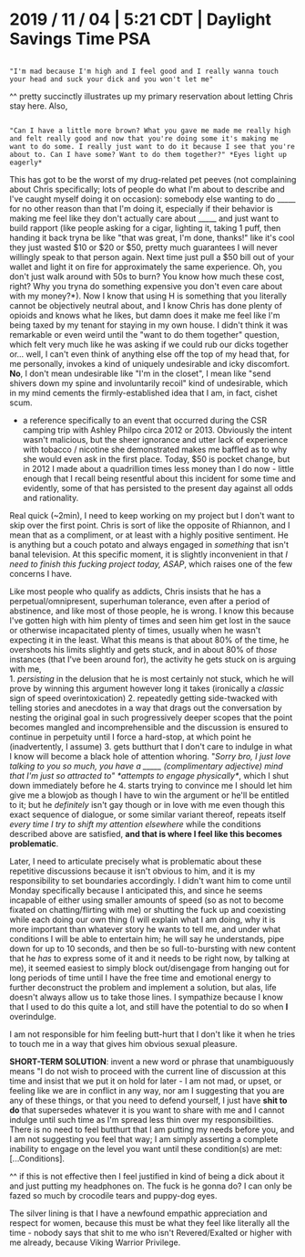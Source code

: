 # 2019 / 11 / 04 | 5:21 CDT | Daylight Savings Time PSA

```Chris

"I'm mad because I'm high and I feel good and I really wanna touch your head and suck your dick and you won't let me"

```

^^ pretty succinctly illustrates up my primary reservation about letting Chris stay here. Also, 

```Chris

"Can I have a little more brown? What you gave me made me really high and felt really good and now that you're doing some it's making me want to do some. I really just want to do it because I see that you're about to. Can I have some? Want to do them together?" *Eyes light up eagerly*

```

This has got to be the worst of my drug-related pet peeves (not complaining about Chris specifically; lots of people do what I'm about to describe and I've caught myself doing it on occasion): somebody else wanting to do _____ for no other reason than that I'm doing it, especially if their behavior is making me feel like they don't actually care about _____ and just want to build rapport (like people asking for a cigar, lighting it, taking 1 puff, then handing it back tryna be like "that was great, I'm done, thanks!" like it's cool they just wasted $10 or $20 or $50, pretty much guarantees I will never willingly speak to that person again. Next time just pull a $50 bill out of your wallet and light it on fire for approximately the same experience. Oh, you don't just walk around with 50s to burn? You know how much these cost, right? Why you tryna do something expensive you don't even care about with my money?*). Now I know that using H is something that you literally cannot be objectively neutral about, and I know Chris has done plenty of opioids and knows what he likes, but damn does it make me feel like I'm being taxed by my tenant for staying in my own house. I didn't think it was remarkable or even weird until the "want to do them together" question, which felt very much like he was asking if we could rub our dicks together or... well, I can't even think of anything else off the top of my head that, for me personally, invokes a kind of uniquely undesirable and icky discomfort. __No__, I don't mean undesirable like "I'm in the closet", I mean like "send shivers down my spine and involuntarily recoil" kind of undesirable, which in my mind cements the firmly-established idea that I am, in fact, cishet scum.

* a reference specifically to an event that occurred during the CSR camping trip with Ashley Philpo circa 2012 or 2013. Obviously the intent wasn't malicious, but the sheer ignorance and utter lack of experience with tobacco / nicotine she demonstrated makes me baffled as to why she would even ask in the first place. Today, $50 is pocket change, but in 2012 I made about a quadrillion times less money than I do now - little enough that I recall being resentful about this incident for some time and evidently, some of that has persisted to the present day against all odds and rationality.

Real quick (~2min), I need to keep working on my project but I don't want to skip over the first point. Chris is sort of like the opposite of Rhiannon, and I mean that as a compliment, or at least with a highly positive sentiment. He is anything but a couch potato and always engaged in _something_ that isn't banal television. At this specific moment, it is slightly inconvenient in that _I need to finish this fucking project today, ASAP_, which raises one of the few concerns I have.

Like most people who qualify as addicts, Chris insists that he has a perpetual/omnipresent, superhuman tolerance, even after a period of abstinence, and like most of those people, he is wrong. I know this because I've gotten high with him plenty of times and seen him get lost in the sauce or otherwise incapacitated plenty of times, usually when he wasn't expecting it in the least. What this means is that about 80% of the time, he overshoots his limits slightly and gets stuck, and in about 80% of _those_ instances (that I've been around for), the activity he gets stuck on is arguing with me,  
    1. _persisting_ in the delusion that he is most certainly not stuck, which he will prove by winning this argument however long it takes (ironically a _classic_ sign of speed overintoxication)
    2. repeatedly getting side-twacked with telling stories and anecdotes in a way that drags out the conversation by nesting the original goal in such progressively deeper scopes that the point becomes mangled and incomprehensible and the discussion is ensured to continue in perpetuity until I force a hard-stop, at which point he (inadvertently, I assume)
    3. gets butthurt that I don't care to indulge in what I know will become a black hole of attention whoring. "_Sorry bro, I just love talking to you so much, you have a _____ (complimentary adjective) mind that I'm just so attracted to" \*attempts to engage physically\*_, which I shut down immediately before he
    4. starts trying to convince me I should let him give me a blowjob as though I have to win the argument or he'll be entitled to it; but he _definitely_ isn't gay though or in love with me even though this exact sequence of dialogue, or some similar variant thereof, repeats itself _every time I try to shift my attention elsewhere_ while the conditions described above are satisfied, __and that is where I feel like this becomes problematic__.

Later, I need to articulate precisely what is problematic about these repetitive discussions because it isn't obvious to him, and it is my responsibility to set boundaries accordingly. I didn't want him to come until Monday specifically because I anticipated this, and since he seems incapable of either using smaller amounts of speed (so as not to become fixated on chatting/flirting with me) or shutting the fuck up and coexisting while each doing our own thing (I will explain what I am doing, why it is more important than whatever story he wants to tell me, and under what conditions I will be able to entertain him; he will say he understands, pipe down for up to 10 seconds, and then be so full-to-bursting with new content that he *has* to express some of it and it needs to be right now, by talking at me), it seemed easiest to simply block out/disengage from hanging out for long periods of time until I have the free time and emotional energy to further deconstruct the problem and implement a solution, but alas, life doesn't always allow us to take those lines. I sympathize because I know that I used to do this quite a lot, and still have the potential to do so when __I__ overindulge.

I am not responsible for him feeling butt-hurt that I don't like it when he tries to touch me in a way that gives him obvious sexual pleasure.

__SHORT-TERM SOLUTION__: invent a new word or phrase that unambiguously means "I do not wish to proceed with the current line of discussion at this time and insist that we put it on hold for later - I am not mad, or upset, or feeling like we are in conflict in any way, nor am I suggesting that you are any of these things, or that you need to defend yourself, I just have __shit to do__ that supersedes whatever it is you want to share with me and I cannot indulge until such time as I'm spread less thin over my responsibilities. There is no need to feel butthurt that I am putting my needs before you, and I am not suggesting you feel that way; I am simply asserting a complete inability to engage on the level you want until these condition(s) are met: [...Conditions].

^^ if this is not effective then I feel justified in kind of being a dick about it and just putting my headphones on. The fuck is he gonna do? I can only be fazed so much by crocodile tears and puppy-dog eyes.

The silver lining is that I have a newfound empathic appreciation and respect for women, because this must be what they feel like literally all the time - nobody says that shit to me who isn't Revered/Exalted or higher with me already, because Viking Warrior Privilege.



